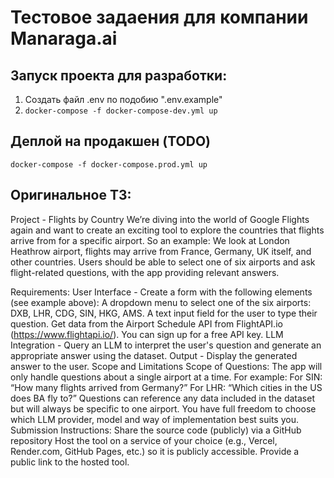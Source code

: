 # Тестовое задаения для компании Manaraga.ai 

## Запуск проекта для разработки: 
1. Создать файл .env по подобию ".env.example"
2. `docker-compose -f docker-compose-dev.yml up`

## Деплой на продакшен (TODO)
`docker-compose -f docker-compose.prod.yml up`

## Оригинальное ТЗ: 
Project - Flights by Country
We’re diving into the world of Google Flights again and want to create an exciting tool to explore the countries that flights arrive from for a specific airport. So an example: We look at London Heathrow airport, flights may arrive from France, Germany, UK itself, and other countries. Users should be able to select one of six airports and ask flight-related questions, with the app providing relevant answers.

Requirements:
User Interface - Create a form with the following elements (see example above):
A dropdown menu to select one of the six airports: DXB, LHR, CDG, SIN, HKG, AMS.
A text input field for the user to type their question.
Get data from the Airport Schedule API from FlightAPI.io (https://www.flightapi.io/). You can sign up for a free API key.
LLM Integration - Query an LLM to interpret the user's question and generate an appropriate answer using the dataset.
Output - Display the generated answer to the user.
Scope and Limitations
Scope of Questions: The app will only handle questions about a single airport at a time. For example:
For SIN: “How many flights arrived from Germany?”
For LHR: “Which cities in the US does BA fly to?”
Questions can reference any data included in the dataset but will always be specific to one airport.
You have full freedom to choose which LLM provider, model and way of implementation best suits you.
Submission Instructions:
Share the source code (publicly) via a GitHub repository
Host the tool on a service of your choice (e.g., Vercel, Render.com, GitHub Pages, etc.) so it is publicly accessible.
Provide a public link to the hosted tool.
